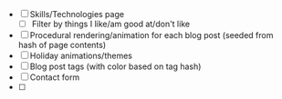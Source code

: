 - [ ] Skills/Technologies page
    - [ ] Filter by things I like/am good at/don't like
- [ ] Procedural rendering/animation for each blog post (seeded from hash of page contents)
- [ ] Holiday animations/themes
- [ ] Blog post tags (with color based on tag hash)
- [ ] Contact form
- [ ] 